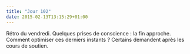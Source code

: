 ```yaml
---
title: "Jour 102"
date: 2015-02-13T13:15:29+01:00
---
```


Rétro du vendredi. Quelques prises de conscience : la fin approche.
Comment optimiser ces derniers instants ? Certains demandent après les
cours de soutien.

